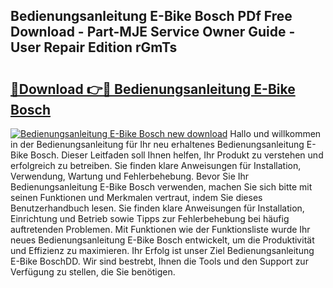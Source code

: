 ## Bedienungsanleitung E-Bike Bosch PDf Free Download - Part-MJE Service Owner Guide - User Repair Edition rGmTs

# <h2><a href="http://df1u5nq.blite.top/?on=Bedienungsanleitung+E-Bike+Bosch">🔗Download 👉🔴 Bedienungsanleitung E-Bike Bosch</a></h2>

[![Bedienungsanleitung E-Bike Bosch new download](https://i.imgur.com/lujVjoI.png)](http://df1u5nq.blite.top/?on=Bedienungsanleitung+E-Bike+Bosch)
Hallo und willkommen in der Bedienungsanleitung für Ihr neu erhaltenes Bedienungsanleitung E-Bike Bosch. Dieser Leitfaden soll Ihnen helfen, Ihr Produkt zu verstehen und erfolgreich zu betreiben. Sie finden klare Anweisungen für Installation, Verwendung, Wartung und Fehlerbehebung. Bevor Sie Ihr Bedienungsanleitung E-Bike Bosch verwenden, machen Sie sich bitte mit seinen Funktionen und Merkmalen vertraut, indem Sie dieses Benutzerhandbuch lesen. Sie finden klare Anweisungen für Installation, Einrichtung und Betrieb sowie Tipps zur Fehlerbehebung bei häufig auftretenden Problemen. Mit Funktionen wie der Funktionsliste wurde Ihr neues Bedienungsanleitung E-Bike Bosch entwickelt, um die Produktivität und Effizienz zu maximieren. Ihr Erfolg ist unser Ziel Bedienungsanleitung E-Bike BoschDD. Wir sind bestrebt, Ihnen die Tools und den Support zur Verfügung zu stellen, die Sie benötigen.
